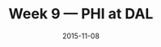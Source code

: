 ---
layout: game
title: Week 9 — PHI at DAL
season: 2015
game_id: 2015_09_PHI_DAL
week: 9
date: 2015-11-08
home_team: DAL
away_team: PHI
final_home: 27
final_away: 33
pbp_url: /assets/data/pbp/2015/2015_09_PHI_DAL.csv.gz
---